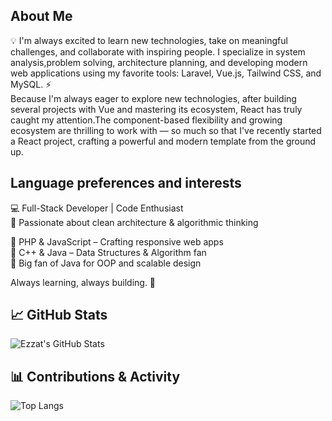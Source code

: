 ## About Me
💡 I'm always excited to learn new technologies, take on meaningful challenges, and collaborate with inspiring people. I specialize in system analysis,problem solving, architecture planning, and developing modern web applications using my favorite tools: Laravel, Vue.js, Tailwind CSS, and MySQL. ⚡  
Because I'm always eager to explore new technologies, after building several projects with Vue and mastering its ecosystem, React has truly caught my attention.The component-based flexibility and growing ecosystem are thrilling to work with — so much so that I've recently started a React project, crafting a powerful and modern template from the ground up.

## Language preferences and interests  
💻 Full-Stack Developer | Code Enthusiast  
🧠 Passionate about clean architecture & algorithmic thinking  
  
🔹 PHP & JavaScript – Crafting responsive web apps  
🔹 C++ & Java – Data Structures & Algorithm fan  
🔹 Big fan of Java for OOP and scalable design  
  
Always learning, always building. 🚀  

## 📈 GitHub Stats
![Ezzat's GitHub Stats](https://github-readme-stats.vercel.app/api?username=EzzatKhaqan&show_icons=true&theme=radical)

## 📊 Contributions & Activity

![Top Langs](https://github-readme-stats.vercel.app/api/top-langs/?username=EzzatKhaqan&exclude_repo=post-graduate,Vue-Journey,master-program,test,Laravel,cpp-algo-practice-and-template&layout=compact&theme=dark)


<!--

Here are some ideas to get you started:

- 🔭 I’m currently working on ...
- 🌱 I’m currently learning ...
- 👯 I’m looking to collaborate on ...
- 🤔 I’m looking for help with ...
- 💬 Ask me about ...
- 📫 How to reach me: ...
- 😄 Pronouns: ...
- ⚡ Fun fact: ...
-->
